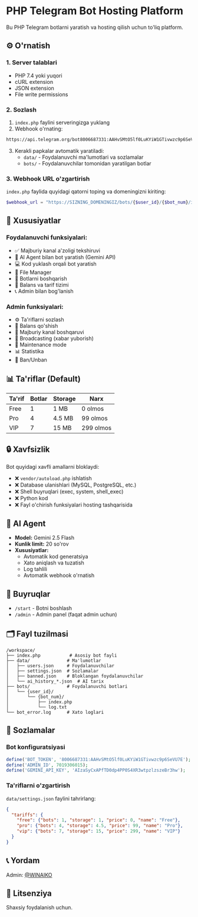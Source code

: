# PHP Telegram Bot Hosting Platform

Bu PHP Telegram botlarni yaratish va hosting qilish uchun to'liq platform.

## ⚙️ O'rnatish

### 1. Server talablari
- PHP 7.4 yoki yuqori
- cURL extension
- JSON extension
- File write permissions

### 2. Sozlash

1. `index.php` faylini serveringizga yuklang
2. Webhook o'rnating:
```bash
https://api.telegram.org/bot8006687331:AAHvSMtO5lf0LuKYiW1GTivwzc9p6SeVU7E/setWebhook?url=https://SIZNING_DOMENINGIZ/index.php
```

3. Kerakli papkalar avtomatik yaratiladi:
   - `data/` - Foydalanuvchi ma'lumotlari va sozlamalar
   - `bots/` - Foydalanuvchilar tomonidan yaratilgan botlar

### 3. Webhook URL o'zgartirish

`index.php` faylida quyidagi qatorni toping va domeningizni kiriting:
```php
$webhook_url = "https://SIZNING_DOMENINGIZ/bots/{$user_id}/{$bot_num}/index.php";
```

## 🚀 Xususiyatlar

### Foydalanuvchi funksiyalari:
- ✅ Majburiy kanal a'zoligi tekshiruvi
- 🤖 AI Agent bilan bot yaratish (Gemini API)
- 💻 Kod yuklash orqali bot yaratish
- 📁 File Manager
- 🤖 Botlarni boshqarish
- 💎 Balans va tarif tizimi
- 📞 Admin bilan bog'lanish

### Admin funksiyalari:
- ⚙️ Ta'riflarni sozlash
- 💎 Balans qo'shish
- 📢 Majburiy kanal boshqaruvi
- 📣 Broadcasting (xabar yuborish)
- 🔧 Maintenance mode
- 📊 Statistika
- 🚫 Ban/Unban

## 📊 Ta'riflar (Default)

| Ta'rif | Botlar | Storage | Narx |
|--------|--------|---------|------|
| Free   | 1      | 1 MB    | 0 olmos |
| Pro    | 4      | 4.5 MB  | 99 olmos |
| VIP    | 7      | 15 MB   | 299 olmos |

## 🔒 Xavfsizlik

Bot quyidagi xavfli amallarni bloklaydi:
- ❌ `vendor/autoload.php` ishlatish
- ❌ Database ulanishlari (MySQL, PostgreSQL, etc.)
- ❌ Shell buyruqlari (exec, system, shell_exec)
- ❌ Python kod
- ❌ Fayl o'chirish funksiyalari hosting tashqarisida

## 🤖 AI Agent

- **Model:** Gemini 2.5 Flash
- **Kunlik limit:** 20 so'rov
- **Xususiyatlar:**
  - Avtomatik kod generatsiya
  - Xato aniqlash va tuzatish
  - Log tahlili
  - Avtomatik webhook o'rnatish

## 📝 Buyruqlar

- `/start` - Botni boshlash
- `/admin` - Admin panel (faqat admin uchun)

## 🗂️ Fayl tuzilmasi

```
/workspace/
├── index.php           # Asosiy bot fayli
├── data/              # Ma'lumotlar
│   ├── users.json     # Foydalanuvchilar
│   ├── settings.json  # Sozlamalar
│   ├── banned.json    # Bloklangan foydalanuvchilar
│   └── ai_history_*.json  # AI tarix
├── bots/              # Foydalanuvchi botlari
│   └── {user_id}/
│       └── {bot_num}/
│           ├── index.php
│           └── log.txt
└── bot_error.log      # Xato loglari
```

## 🔧 Sozlamalar

### Bot konfiguratsiyasi
```php
define('BOT_TOKEN', '8006687331:AAHvSMtO5lf0LuKYiW1GTivwzc9p6SeVU7E');
define('ADMIN_ID', 7019306015);
define('GEMINI_API_KEY', 'AIzaSyCxAPfTD0dp4PP0S4XR3wtpzlzszeBr3hw');
```

### Ta'riflarni o'zgartirish
`data/settings.json` faylini tahrirlang:
```json
{
  "tariffs": {
    "free": {"bots": 1, "storage": 1, "price": 0, "name": "Free"},
    "pro": {"bots": 4, "storage": 4.5, "price": 99, "name": "Pro"},
    "vip": {"bots": 7, "storage": 15, "price": 299, "name": "VIP"}
  }
}
```

## 📞 Yordam

Admin: [@WINAIKO](https://t.me/WINAIKO)

## 📄 Litsenziya

Shaxsiy foydalanish uchun.
